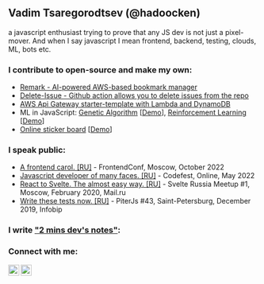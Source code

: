 ## Vadim Tsaregorodtsev (@hadoocken)

a javascript enthusiast trying to prove that any JS dev is not just a pixel-mover. And when I say javascript I mean frontend, backend, testing, clouds, ML, bots etc.

### I contribute to open-source and make my own:

- [Remark - AI-powered AWS-based bookmark manager](https://github.com/vtcaregorodtcev/remark-extension)
- [Delete-Issue - Github action allows you to delete issues from the repo](https://github.com/vtcaregorodtcev/delete-issue)
- [AWS Api Gateway starter-template with Lambda and DynamoDB](https://github.com/vtcaregorodtcev/aws-rest-api-template)
- ML in JavaScript: [Genetic Algorithm](https://github.com/vtcaregorodtcev/dino-ml) [[Demo](https://vtcaregorodtcev.github.io/dino-ml/)], [Reinforcement Learning](https://github.com/vtcaregorodtcev/RL-demo) [[Demo](https://vtcaregorodtcev.github.io/RL-demo/)]
- [Online sticker board](https://github.com/vtcaregorodtcev/fuckts-maps) [[Demo](https://vtcaregorodtcev.github.io/fuckts-maps/#/fuckts/new)]

### I speak public:

- [A frontend carol. [RU]](https://www.youtube.com/watch?v=exZpJAPRe7Y) - FrontendConf, Moscow, October 2022
- [Javascript developer of many faces. [RU]](https://www.youtube.com/watch?v=E2cVMS-G0-Y&ab_channel=CodeFestRussia) - Codefest, Online, May 2022
- [React to Svelte. The almost easy way. [RU]](https://www.youtube.com/watch?v=FBk5j62O4f0) - Svelte Russia Meetup #1, Moscow, February 2020, Mail.ru
- [Write these tests now. [RU]](https://youtu.be/04ZkeQHS5kk?t=5737) - PiterJs #43, Saint-Petersburg, December 2019, Infobip

### I write ["2 mins dev's notes"](https://vtcaregorodtcev.github.io/2minsDevsNotes/):

### Connect with me:

[<img align="left" alt="v_hadoocken | Twitter" width="22px" src="https://cdn.jsdelivr.net/npm/simple-icons@v3/icons/twitter.svg" />](https://twitter.com/v_hadoocken)
[<img align="left" alt="vadim-tcaregorodtcev | LinkedIn" width="22px" src="https://cdn.jsdelivr.net/npm/simple-icons@v3/icons/linkedin.svg" />](https://www.linkedin.com/in/vadim-tcaregorodtcev/)
